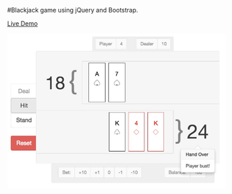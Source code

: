 #Blackjack game using jQuery and Bootstrap.

[Live Demo](https://ericettensohn.github.io/backjack/)


![Alt text](screenshot.jpg?raw=true "Screenshot")
